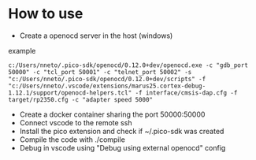 # How to use

- Create a openocd server in the host (windows)

example
```
c:/Users/nneto/.pico-sdk/openocd/0.12.0+dev/openocd.exe -c "gdb_port 50000" -c "tcl_port 50001" -c "telnet_port 50002" -s "c:/Users/nneto/.pico-sdk/openocd/0.12.0+dev/scripts" -f "c:/Users/nneto/.vscode/extensions/marus25.cortex-debug-1.12.1/support/openocd-helpers.tcl" -f interface/cmsis-dap.cfg -f target/rp2350.cfg -c "adapter speed 5000" 
```

- Create a docker container sharing the port 50000:50000
- Connect vscode to the remote ssh
- Install the pico extension and check if ~/.pico-sdk was created
- Compile the code with ./compile
- Debug in vscode using "Debug using external openocd" config
